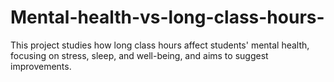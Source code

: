 # Mental-health-vs-long-class-hours-
This project studies how long class hours affect students' mental health, focusing on stress, sleep, and well-being, and aims to suggest improvements.
